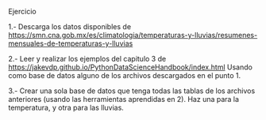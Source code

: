 Ejercicio

1.- Descarga los datos disponibles de https://smn.cna.gob.mx/es/climatologia/temperaturas-y-lluvias/resumenes-mensuales-de-temperaturas-y-lluvias

2.- Leer y realizar los ejemplos del capitulo 3 de https://jakevdp.github.io/PythonDataScienceHandbook/index.html Usando como base de datos alguno de los archivos descargados en el punto 1.

3.- Crear una sola base de datos que tenga todas las tablas de los archivos anteriores (usando las herramientas aprendidas en 2). Haz una para la temperatura, y otra para las lluvias.